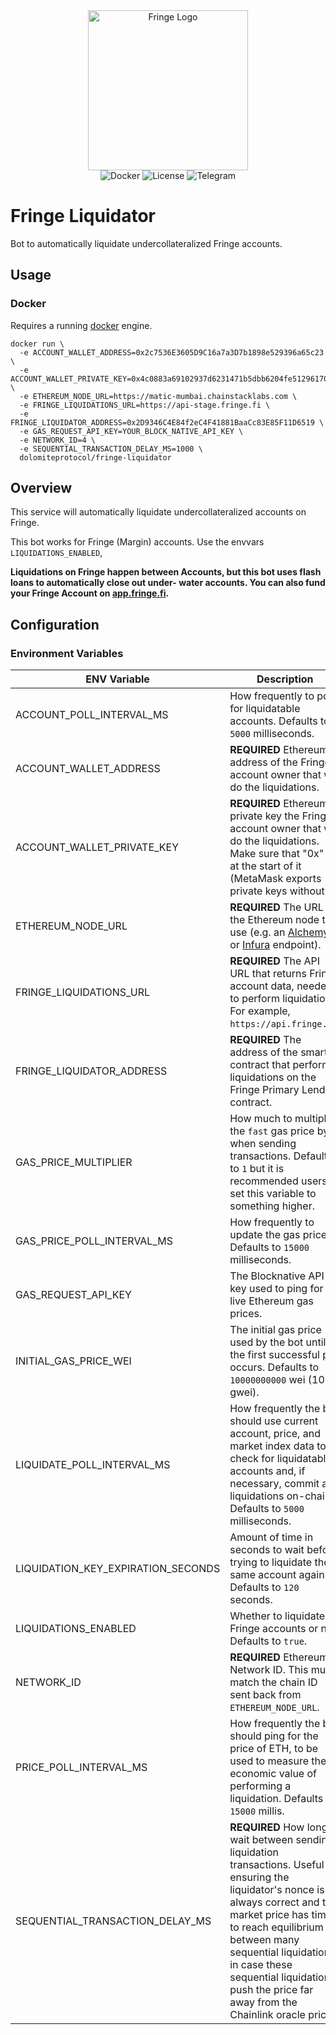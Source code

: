 <div style="text-align: center" align="center">
    <img src="https://d1fdloi71mui9q.cloudfront.net/MGdS5FKxT1mKvXFTRgSq_EGEicdODOa7Q2fJT" width="256" alt="Fringe Logo" />
</div>

<div style="text-align: center" align="center">
  <a href='https://hub.docker.com/r/dolomiteprotocol/fringe-liquidator' style="text-decoration:none;">
    <img src='https://img.shields.io/badge/docker-container-blue.svg?longCache=true' alt='Docker' />
  </a>
  <a href='https://github.com/dolomite-exchange/fringe-liquidator/blob/master/LICENSE' style="text-decoration:none;">
    <img src='https://img.shields.io/github/license/dolomite-exchange/fringe-liquidator.svg?longCache=true' alt='License' />
  </a>
  <a href='https://t.me/fringefinance' style="text-decoration:none;">
    <img src='https://img.shields.io/badge/chat-on%20telegram-9cf.svg?longCache=true' alt='Telegram' />
  </a>
</div>

# Fringe Liquidator

Bot to automatically liquidate undercollateralized Fringe accounts.

## Usage

### Docker

Requires a running [docker](https://docker.com) engine.

```
docker run \
  -e ACCOUNT_WALLET_ADDRESS=0x2c7536E3605D9C16a7a3D7b1898e529396a65c23 \
  -e ACCOUNT_WALLET_PRIVATE_KEY=0x4c0883a69102937d6231471b5dbb6204fe5129617082792ae468d01a3f362318 \
  -e ETHEREUM_NODE_URL=https://matic-mumbai.chainstacklabs.com \
  -e FRINGE_LIQUIDATIONS_URL=https://api-stage.fringe.fi \
  -e FRINGE_LIQUIDATOR_ADDRESS=0x2D9346C4E84f2eC4F41881BaaCc83E85F11D6519 \
  -e GAS_REQUEST_API_KEY=YOUR_BLOCK_NATIVE_API_KEY \
  -e NETWORK_ID=4 \
  -e SEQUENTIAL_TRANSACTION_DELAY_MS=1000 \
  dolomiteprotocol/fringe-liquidator
```

## Overview

This service will automatically liquidate undercollateralized accounts on Fringe.

This bot works for Fringe (Margin) accounts. Use the envvars `LIQUIDATIONS_ENABLED`, 

**Liquidations on Fringe happen between Accounts, but this bot uses flash loans to automatically close out under-
water accounts. You can also fund your Fringe Account on [app.fringe.fi](https://app.fringe.fi).**


## Configuration

### Environment Variables

| ENV Variable                       | Description                                                                                                                                                                                                                                                                                                                  |
|------------------------------------|------------------------------------------------------------------------------------------------------------------------------------------------------------------------------------------------------------------------------------------------------------------------------------------------------------------------------|
| ACCOUNT_POLL_INTERVAL_MS           | How frequently to poll for liquidatable accounts. Defaults to `5000` milliseconds.                                                                                                                                                                                                                                           |
| ACCOUNT_WALLET_ADDRESS             | **REQUIRED** Ethereum address of the Fringe account owner that will do the liquidations.                                                                                                                                                                                                                                     |
| ACCOUNT_WALLET_PRIVATE_KEY         | **REQUIRED** Ethereum private key the Fringe account owner that will do the liquidations. Make sure that "0x" is at the start of it (MetaMask exports private keys without it).                                                                                                                                              |
| ETHEREUM_NODE_URL                  | **REQUIRED** The URL of the Ethereum node to use (e.g. an [Alchemy](https://alchemy.com) or [Infura](https://infura.io/) endpoint).                                                                                                                                                                                          |
| FRINGE_LIQUIDATIONS_URL            | **REQUIRED** The API URL that returns Fringe account data, needed to perform liquidations. For example, `https://api.fringe.fi`.                                                                                                                                                                                             |
| FRINGE_LIQUIDATOR_ADDRESS          | **REQUIRED** The address of the smart contract that perform liquidations on the Fringe Primary Lending contract.                                                                                                                                                                                                             |
| GAS_PRICE_MULTIPLIER               | How much to multiply the `fast` gas price by when sending transactions. Defaults to `1` but it is recommended users set this variable to something higher.                                                                                                                                                                   |
| GAS_PRICE_POLL_INTERVAL_MS         | How frequently to update the gas price. Defaults to `15000` milliseconds.                                                                                                                                                                                                                                                    |
| GAS_REQUEST_API_KEY                | The Blocknative API key used to ping for live Ethereum gas prices.                                                                                                                                                                                                                                                           |
| INITIAL_GAS_PRICE_WEI              | The initial gas price used by the bot until the first successful poll occurs. Defaults to `10000000000` wei (10 gwei).                                                                                                                                                                                                       |
| LIQUIDATE_POLL_INTERVAL_MS         | How frequently the bot should use current account, price, and market index data to check for liquidatable accounts and, if necessary, commit any liquidations on-chain. Defaults to `5000` milliseconds.                                                                                                                     |
| LIQUIDATION_KEY_EXPIRATION_SECONDS | Amount of time in seconds to wait before trying to liquidate the same account again. Defaults to `120` seconds.                                                                                                                                                                                                              |
| LIQUIDATIONS_ENABLED               | Whether to liquidate Fringe accounts or not. Defaults to `true`.                                                                                                                                                                                                                                                             |
| NETWORK_ID                         | **REQUIRED** Ethereum Network ID. This must match the chain ID sent back from `ETHEREUM_NODE_URL`.                                                                                                                                                                                                                           |
| PRICE_POLL_INTERVAL_MS             | How frequently the bot should ping for the price of ETH, to be used to measure the economic value of performing a liquidation. Defaults to `15000` millis.                                                                                                                                                                   |
| SEQUENTIAL_TRANSACTION_DELAY_MS    | **REQUIRED** How long to wait between sending liquidation transactions. Useful for ensuring the liquidator's nonce is always correct and the market price has time to reach equilibrium between many sequential liquidations, in case these sequential liquidations push the price far away from the Chainlink oracle price. |
